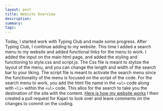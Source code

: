 ```yaml
---
layout: post
title: Website Overview
description: 
summary: 
tags: 
---
```

Today, I started work with Typing Club and made some progress. After Typing Club, I continue adding to my website. This time I added a search menu to my website and added functional links for the menu to work. I added the input on the main html page, and added the styling and functioning to style.css and script.js. The Css file is meant to stylize the layout of the menu, and you can change the length and width of the search bar to your liking. The script file is meant to activate the search menu since the functionality of the menu is focused on the script of the code. For the search menu to work, you add the html file name in the `<ul>` code along with `<li>` within the `<ul>` code. This allos for the search to take you the destination of the site with the content. [Here is how my website works](https://osvaldo178.github.io/Thinkment/) I then created a pull request for Kajari to look over and leave comments on the changes to commit on the coding.